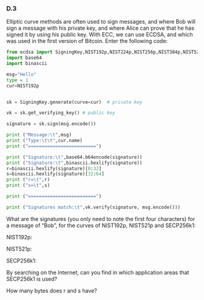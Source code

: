 
### D.3	
Elliptic curve methods are often used to sign messages, and where Bob will sign a message with his private key, and where Alice can prove that he has signed it by using his public key. With ECC, we can use ECDSA, and which was used in the first version of Bitcoin. Enter the following code:

```python
from ecdsa import SigningKey,NIST192p,NIST224p,NIST256p,NIST384p,NIST521p,SECP256k1
import base64
import binascii

msg="Hello"
type = 1
cur=NIST192p


sk = SigningKey.generate(curve=cur)  # private key

vk = sk.get_verifying_key() # public key

signature = sk.sign(msg.encode())

print ("Message:\t",msg)
print ("Type:\t\t",cur.name)
print ("=========================")

print ("Signature:\t",base64.b64encode(signature))
print ("Signature:\t",binascii.hexlify(signature))
r=binascii.hexlify(signature)[0:32]
s=binascii.hexlify(signature)[32:64]
print ("r=\t",r)
print ("s=\t",s)

print ("=========================")

print ("Signatures match:\t",vk.verify(signature, msg.encode()))
```

What are the signatures (you only need to note the first four characters) for a message of “Bob”, for the curves of NIST192p, NIST521p and SECP256k1:

NIST192p:

NIST521p:

SECP256k1:


By searching on the Internet, can you find in which application areas that SECP256k1 is used?

How many bytes does r and s have?

